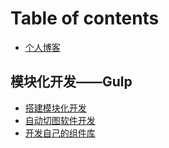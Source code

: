 # Table of contents

* [个人博客](README.md)

## 模块化开发——Gulp <a id="module_dev"></a>

* [搭建模块化开发](module_dev/module_develop.md)
* [自动切图软件开发](module_dev/norecode.md)
* [开发自己的组件库](module_dev/plugis.md)

